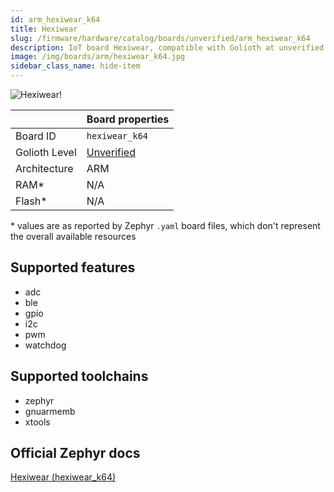 ```yaml
---
id: arm_hexiwear_k64
title: Hexiwear
slug: /firmware/hardware/catalog/boards/unverified/arm_hexiwear_k64
description: IoT board Hexiwear, compatible with Golioth at unverified level.
image: /img/boards/arm/hexiwear_k64.jpg
sidebar_class_name: hide-item
---
```


[//]: # (This is an auto-generated file, do not edit! Changes to it will be lost upon re-generation)

![Hexiwear!](/img/boards/arm/hexiwear_k64.jpg "Hexiwear")

|                | Board properties     |
| -------------  | -------------------- |
| Board ID       | `hexiwear_k64` |
| Golioth Level  | [Unverified](/firmware/hardware#unverified-boards) |
| Architecture   | ARM |
| RAM*           | N/A |
| Flash*         | N/A |

\* values are as reported by Zephyr `.yaml` board files, which don't represent the overall available resources



## Supported features

* adc
* ble
* gpio
* i2c
* pwm
* watchdog

## Supported toolchains

* zephyr
* gnuarmemb
* xtools

## Official Zephyr docs

[Hexiwear (hexiwear_k64)](https://docs.zephyrproject.org/latest/boards/arm/hexiwear_k64/doc/index.html)

